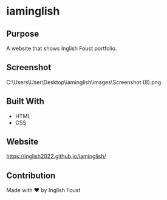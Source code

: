 # iaminglish

## Purpose
A website that shows Inglish Foust portfolio.

##  Screenshot
C:\Users\User\Desktop\iaminglish\images\Screenshot (8).png

## Built With
* HTML
* CSS

## Website
https://inglish2022.github.io/iaminglish/

## Contribution
Made with ❤️ by Inglish Foust
